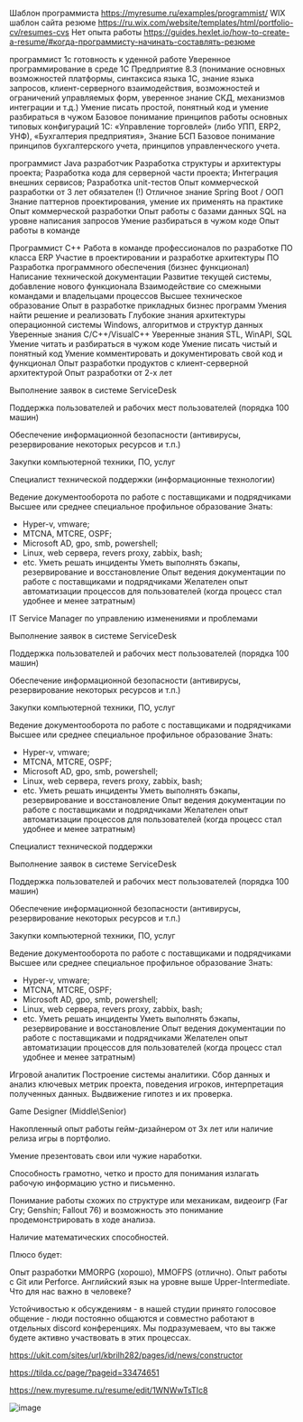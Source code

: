 Шаблон программиста https://myresume.ru/examples/programmist/ 
WIX шаблон сайта резюме https://ru.wix.com/website/templates/html/portfolio-cv/resumes-cvs 
Нет опыта работы https://guides.hexlet.io/how-to-create-a-resume/#когда-программисту-начинать-составлять-резюме 

 
  
  программист 1с
готовность к уденной работе
Уверенное программирование в среде 1С Предприятие 8.3 (понимание основных
возможностей платформы, синтаксиса языка 1С, знание языка запросов, клиент-серверного взаимодействия, возможностей и ограничений управляемых форм, уверенное знание СКД, механизмов интеграции и т.д.)
Умение писать простой, понятный код и умение разбираться в чужом
Базовое понимание принципов работы основных типовых конфигураций 1С: «Управление торговлей» (либо УПП, ERP2, УНФ), «Бухгалтерия предприятия», Знание БСП
Базовое понимание принципов бухгалтерского учета, принципов управленческого учета.
  
  программист
  Java разработчик 
Разработка структуры и архитектуры проекта;
Разработка кода для серверной части проекта;
Интеграция внешних сервисов;
Разработка unit-тестов
Опыт коммерческой разработки от 3 лет обязателен (!)
Отличное знание Spring Boot / ООП
Знание паттернов проектирования, умение их применять на практике
Опыт коммерческой разработки
Опыт работы с базами данных SQL на уровне написания запросов
Умение разбираться в чужом коде
Опыт работы в команде

 Программист С++
Работа в команде профессионалов по разработке ПО класса ERP
Участие в проектировании и разработке архитектуры ПО
Разработка программного обеспечения (бизнес функционал)
Написание технической документации
Развитие текущей системы, добавление нового функционала
Взаимодействие со смежными командами и владельцами процессов
Высшее техническое образование
Опыт в разработке прикладных бизнес программ
Умения найти решение и реализовать
Глубокие знания архитектуры операционной системы Windows, алгоритмов и структур данных
Уверенные знания C/C++/VisualC++
Уверенные знания STL, WinAPI, SQL
Умение читать и разбираться в чужом коде
Умение писать чистый и понятный код
Умение комментировать и документировать свой код и функционал
Опыт разработки продуктов с клиент-серверной архитектурой
Опыт разработки от 2-х лет


Выполнение заявок в системе ServiceDesk

Поддержка пользователей и рабочих мест пользователей (порядка 100 машин)

Обеспечение информационной безопасности (антивирусы, резервирование некоторых ресурсов и т.п.)

Закупки компьютерной техники, ПО, услуг



 Специалист технической поддержки (информационные технологии)

Ведение документооборота по работе с поставщиками и подрядчиками
Высшее или среднее специальное профильное образование
Знать:
- Hyper-v, vmware;
- MTCNA, MTCRE, OSPF;
- Microsoft AD, gpo, smb, powershell;
- Linux, web сервера, revers proxy, zabbix, bash;
- etc.
Уметь решать инциденты
Уметь выполнять бэкапы, резервирование и восстановление
Опыт ведения документации по работе с поставщиками и подрядчиками
Желателен опыт автоматизации процессов для пользователей (когда процесс стал удобнее и менее затратным)


 IT Service Manager по управлению изменениями и проблемами
 
 
 Выполнение заявок в системе ServiceDesk

Поддержка пользователей и рабочих мест пользователей (порядка 100 машин)

Обеспечение информационной безопасности (антивирусы, резервирование некоторых ресурсов и т.п.)

Закупки компьютерной техники, ПО, услуг

Ведение документооборота по работе с поставщиками и подрядчиками
Высшее или среднее специальное профильное образование
Знать:
- Hyper-v, vmware;
- MTCNA, MTCRE, OSPF;
- Microsoft AD, gpo, smb, powershell;
- Linux, web сервера, revers proxy, zabbix, bash;
- etc.
Уметь решать инциденты
Уметь выполнять бэкапы, резервирование и восстановление
Опыт ведения документации по работе с поставщиками и подрядчиками
Желателен опыт автоматизации процессов для пользователей (когда процесс стал удобнее и менее затратным)



Специалист технической поддержки

Выполнение заявок в системе ServiceDesk

Поддержка пользователей и рабочих мест пользователей (порядка 100 машин)

Обеспечение информационной безопасности (антивирусы, резервирование некоторых ресурсов и т.п.)

Закупки компьютерной техники, ПО, услуг

Ведение документооборота по работе с поставщиками и подрядчиками
Высшее или среднее специальное профильное образование
Знать:
- Hyper-v, vmware;
- MTCNA, MTCRE, OSPF;
- Microsoft AD, gpo, smb, powershell;
- Linux, web сервера, revers proxy, zabbix, bash;
- etc.
Уметь решать инциденты
Уметь выполнять бэкапы, резервирование и восстановление
Опыт ведения документации по работе с поставщиками и подрядчиками
Желателен опыт автоматизации процессов для пользователей (когда процесс стал удобнее и менее затратным)


Игровой аналитик
Построение системы аналитики. Сбор данных и анализ ключевых метрик проекта, поведения игроков, интерпретация полученных данных. Выдвижение гипотез и их проверка.

Game Designer (Middle\Senior)

Накопленный опыт работы гейм-дизайнером от 3х лет или наличие релиза игры в портфолио.

Умение презентовать свои или чужие наработки.

Способность грамотно, четко и просто для понимания излагать рабочую информацию устно и письменно.

Понимание работы схожих по структуре или механикам, видеоигр (Far Cry; Genshin; Fallout 76) и возможность это понимание продемонстрировать в ходе анализа.

Наличие математических способностей.

Плюсо будет:

Опыт разработки MMORPG (хорошо), MMOFPS (отлично).
Опыт работы с Git или Perforce.
Английский язык на уровне выше Upper-Intermediate.
Что для нас важно в человеке?

Устойчивостью к обсуждениям - в нашей студии принято голосовое общение - люди постоянно общаются и совместно работают в отдельных discord конференциях. Мы подразумеваем, что вы также будете активно участвовать в этих процессах.
  
  
  
  
  https://ukit.com/sites/url/kbrilh282/pages/id/news/constructor
  
  
  https://tilda.cc/page/?pageid=33474651
  
  https://new.myresume.ru/resume/edit/1WNWwTsTIc8
  
  ![image](https://user-images.githubusercontent.com/112687883/216918381-4930bc6c-8d2f-4d2e-8239-c8e9ba0605d7.png)


